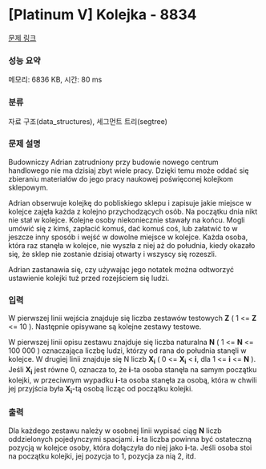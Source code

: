 # [Platinum V] Kolejka - 8834 

[문제 링크](https://www.acmicpc.net/problem/8834) 

### 성능 요약

메모리: 6836 KB, 시간: 80 ms

### 분류

자료 구조(data_structures), 세그먼트 트리(segtree)

### 문제 설명

<p>Budowniczy Adrian zatrudniony przy budowie nowego centrum handlowego nie ma dzisiaj zbyt wiele pracy. Dzięki temu może oddać się zbieraniu materiałów do jego pracy naukowej poświęconej kolejkom sklepowym.</p>

<p>Adrian obserwuje kolejkę do pobliskiego sklepu i zapisuje jakie miejsce w kolejce zajęła każda z kolejno przychodzących osób. Na początku dnia nikt nie stał w kolejce. Kolejne osoby niekoniecznie stawały na końcu. Mogli umówić się z kimś, zapłacić komuś, dać komuś coś, lub załatwić to w jeszcze inny sposób i wejść w dowolne miejsce w kolejce. Każda osoba, która raz stanęła w kolejce, nie wyszła z niej aż do południa, kiedy okazało się, że sklep nie zostanie dzisiaj otwarty i wszyscy się rozeszli.</p>

<p>Adrian zastanawia się, czy używając jego notatek można odtworzyć ustawienie kolejki tuż przed rozejściem się ludzi.</p>

### 입력 

 <p>W pierwszej linii wejścia znajduje się liczba zestawów testowych <strong>Z</strong> ( 1 <= <strong>Z</strong> <= 10 ). Następnie opisywane są kolejne zestawy testowe.</p>

<p>W pierwszej linii opisu zestawu znajduje się liczba naturalna <strong>N</strong> ( 1 <= <strong>N</strong> <= 100 000 ) oznaczająca liczbę ludzi, którzy od rana do południa stanęli w kolejce. W drugiej linii znajduje się N liczb  <strong>X</strong><sub><strong>i</strong></sub> ( 0 <= <strong>X</strong><sub><strong>i</strong></sub> < <strong>i</strong>, dla 1 <= <strong>i</strong> <= <strong>N</strong> ). Jeśli <strong>X</strong><sub><strong>i</strong></sub> jest równe 0, oznacza to, że <strong>i</strong>-ta osoba stanęła na samym początku kolejki, w przeciwnym wypadku <strong>i</strong>-ta osoba stanęła za osobą, która w chwili jej przyjścia była <strong>X</strong><sub><strong>i</strong></sub>-tą osobą licząc od początku kolejki.</p>

### 출력 

 <p>Dla każdego zestawu należy w osobnej linii wypisać ciąg <strong>N</strong> liczb oddzielonych pojedynczymi spacjami. <strong>i</strong>-ta liczba powinna być ostateczną pozycją w kolejce osoby, która dołączyła do niej jako <strong>i</strong>-ta. Jeśli osoba stoi na początku kolejki, jej pozycja to 1, pozycja za nią 2, itd.</p>

